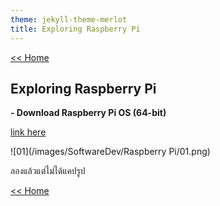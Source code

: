 ```yaml
---
theme: jekyll-theme-merlot
title: Exploring Raspberry Pi
---
```

[<< Home](https://yaikaew.github.io/index.html)

## Exploring Raspberry Pi

**- Download Raspberry Pi OS (64-bit)**

[link here](https://www.raspberrypi.com/software/operating-systems/#raspberry-pi-os-64-bit)

![01](/images/SoftwareDev/Raspberry Pi/01.png)

ลองแล้วแต่ไม่ได้แคปรูป

[<< Home](https://yaikaew.github.io/index.html)
